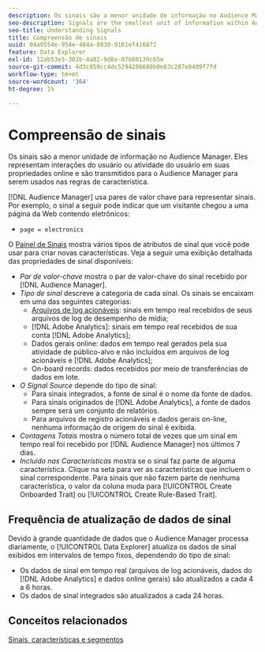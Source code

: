 ```yaml
---
description: Os sinais são a menor unidade de informação no Audience Manager. Eles representam interações do usuário ou atividade do usuário em suas propriedades online e são transmitidos para o Audience Manager para serem usados nas regras de característica.
seo-description: Signals are the smallest unit of information within Audience Manager. They represent user interactions or user activity on your online properties, and get passed on to Audience Manager to be used in trait rules.
seo-title: Understanding Signals
title: Compreensão de sinais
uuid: 04a0554e-954e-484a-8838-9161ef416872
feature: Data Explorer
exl-id: 12ab53e5-302b-4a82-9d8e-07b60139c65e
source-git-commit: 4d3c859cc4dc5294286680b0e63c287e0409f7fd
workflow-type: tm+mt
source-wordcount: '364'
ht-degree: 1%

---
```


# Compreensão de sinais

Os sinais são a menor unidade de informação no Audience Manager. Eles representam interações do usuário ou atividade do usuário em suas propriedades online e são transmitidos para o Audience Manager para serem usados nas regras de característica.

[!DNL Audience Manager] usa pares de valor chave para representar sinais. Por exemplo, o sinal a seguir pode indicar que um visitante chegou a uma página da Web contendo eletrônicos:

* `page = electronics`

O [Painel de Sinais](../../features/data-explorer/data-explorer-signals-dashboard.md) mostra vários tipos de atributos de sinal que você pode usar para criar novas características. Veja a seguir uma exibição detalhada das propriedades de sinal disponíveis:

* *Par de valor-chave* mostra o par de valor-chave do sinal recebido por [!DNL Audience Manager].
* *Tipo de sinal* descreve a categoria de cada sinal. Os sinais se encaixam em uma das seguintes categorias:
   * [Arquivos de log acionáveis](/help/using/integration/media-data-integration/actionable-log-files.md): sinais em tempo real recebidos de seus arquivos de log de desempenho de mídia;
   * [!DNL Adobe Analytics]: sinais em tempo real recebidos de sua conta [!DNL Adobe Analytics];
   * Dados gerais online: dados em tempo real gerados pela sua atividade de público-alvo e não incluídos em arquivos de log acionáveis e [!DNL Adobe Analytics];
   * On-board records: dados recebidos por meio de transferências de dados em lote.
* *O Signal Source* depende do tipo de sinal:
   * Para sinais integrados, a fonte de sinal é o nome da fonte de dados.
   * Para sinais originados de [!DNL Adobe Analytics], a fonte de dados sempre será um conjunto de relatórios.
   * Para arquivos de registro acionáveis e dados gerais on-line, nenhuma informação de origem do sinal é exibida.
* *Contagens Totais* mostra o número total de vezes que um sinal em tempo real foi recebido por [!DNL Audience Manager] nos últimos 7 dias.
* *Incluído nas Características* mostra se o sinal faz parte de alguma característica. Clique na seta para ver as características que incluem o sinal correspondente. Para sinais que não fazem parte de nenhuma característica, o valor da coluna muda para [!UICONTROL Create Onboarded Trait] ou [!UICONTROL Create Rule-Based Trait].

## Frequência de atualização de dados de sinal

Devido à grande quantidade de dados que o Audience Manager processa diariamente, o [!UICONTROL Data Explorer] atualiza os dados de sinal exibidos em intervalos de tempo fixos, dependendo do tipo de sinal:

* Os dados de sinal em tempo real (arquivos de log acionáveis, dados do [!DNL Adobe Analytics] e dados online gerais) são atualizados a cada 4 a 6 horas.
* Os dados de sinal integrados são atualizados a cada 24 horas.

## Conceitos relacionados

[Sinais, características e segmentos](/help/using/reference/signal-trait-segment.md)
